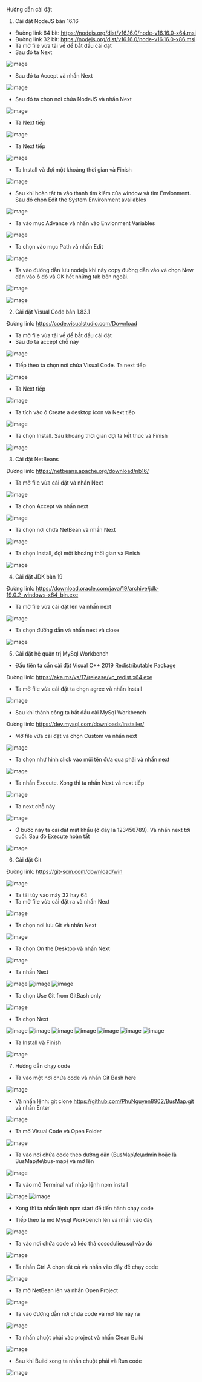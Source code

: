 Hướng dẫn cài đặt
1.	Cài đặt NodeJS bản 16.16
- Đường link 64 bit: https://nodejs.org/dist/v16.16.0/node-v16.16.0-x64.msi
- Đường link 32 bit: https://nodejs.org/dist/v16.16.0/node-v16.16.0-x86.msi
- Ta mở file vừa tải về để bắt đầu cài đặt
- Sau đó ta Next

![image](https://github.com/PhuNguyen8902/BusMap/assets/89370742/a5cf1ac2-0c0b-4c4c-bee4-ddf11e692618)

- Sau đó ta Accept và nhấn Next

![image](https://github.com/PhuNguyen8902/BusMap/assets/89370742/edacaf3e-1ffb-416d-a0a7-7dbc685a76da)

- Sau đó ta chọn nơi chứa NodeJS và nhấn Next

![image](https://github.com/PhuNguyen8902/BusMap/assets/89370742/88648f91-8c7d-40c0-8f18-2d81c5509b7e)

- Ta Next tiếp

![image](https://github.com/PhuNguyen8902/BusMap/assets/89370742/4d3924a9-56af-4439-845f-fd1bf2f3a244)

- Ta Next tiếp

![image](https://github.com/PhuNguyen8902/BusMap/assets/89370742/452a2122-c8b6-4157-bacd-d98f3678674c)

- Ta Install và đợi một khoảng thời gian và Finish

![image](https://github.com/PhuNguyen8902/BusMap/assets/89370742/f793af7d-ca5b-465c-8caf-288ef59991c2)

- Sau khi hoàn tất ta vào thanh tìm kiếm của window và tim Envỉonment. Sau đó chọn Edit the System Environment availables

![image](https://github.com/PhuNguyen8902/BusMap/assets/89370742/423e0d9f-97a9-422b-8fbd-43154507e04c)

- Ta vào mục Advance và nhấn vào Envỉonment Variables

![image](https://github.com/PhuNguyen8902/BusMap/assets/89370742/5ccf5adf-61da-45c9-b860-84e30cc9b8ca)

- Ta chọn vào mục Path và nhấn Edit

![image](https://github.com/PhuNguyen8902/BusMap/assets/89370742/718bf197-5da6-45c7-b73c-85d519faace1)

- Ta vào đường dẫn lưu nodejs khi nãy copy đường dẫn vào và chọn New dán vào ô đó và OK hết những tab bên ngoài.

![image](https://github.com/PhuNguyen8902/BusMap/assets/89370742/97fd18d2-69d4-4f1f-a716-8577f123a36f)

![image](https://github.com/PhuNguyen8902/BusMap/assets/89370742/4297b540-7791-475a-986b-1a441ed455d9)

2.	Cài đặt Visual Code bản 1.83.1
   
Đường link: https://code.visualstudio.com/Download
- Ta mở file vừa tải về để bắt đầu cài đặt
- Sau đó ta accept chỗ này
  
![image](https://github.com/PhuNguyen8902/BusMap/assets/89370742/bad29306-1db1-4f2d-9073-cae509b3bec5)

- Tiếp theo ta chọn nơi chứa Visual Code. Ta next tiếp
  
![image](https://github.com/PhuNguyen8902/BusMap/assets/89370742/0ff286de-b71e-4553-a189-b0b361d467a5)

- Ta Next tiếp
  
![image](https://github.com/PhuNguyen8902/BusMap/assets/89370742/3ce98a3d-f1ba-4668-8cc0-9aaa4fdd4e89)

- Ta tích vào ô Create a desktop icon và Next tiếp
  
![image](https://github.com/PhuNguyen8902/BusMap/assets/89370742/60396950-c6fe-4ff7-a921-e416b90edcde)

- Ta chọn Install. Sau khoảng thời gian đợi ta kết thúc và Finish

![image](https://github.com/PhuNguyen8902/BusMap/assets/89370742/ed0cc102-4f5a-41f3-8736-a606e9fed798)

3. Cài đặt NetBeans

Đường link: https://netbeans.apache.org/download/nb16/

- Ta mở file vừa cài đặt và nhấn Next

![image](https://github.com/PhuNguyen8902/BusMap/assets/89370742/69322949-34a4-4368-8850-8e79ff664134)

- Ta chọn Accept và nhấn next

![image](https://github.com/PhuNguyen8902/BusMap/assets/89370742/5d0acf9b-b7d7-48f1-b59d-59ca3f7b29c2)

- Ta chọn nơi chứa NetBean và nhấn Next

![image](https://github.com/PhuNguyen8902/BusMap/assets/89370742/58a5bb82-2b98-42f3-9336-0b4631a18ef4)

- Ta chọn Install, đợi một khoảng thời gian và Finish

![image](https://github.com/PhuNguyen8902/BusMap/assets/89370742/80adf923-7253-467c-895b-32c04eff05dd)

4. Cài đặt JDK bản 19

Đường link: https://download.oracle.com/java/19/archive/jdk-19.0.2_windows-x64_bin.exe

- Ta mở file vừa cài đặt lên và nhấn next

![image](https://github.com/PhuNguyen8902/BusMap/assets/89370742/ac81964d-08fa-43f5-a12e-0b6a2ab4257b)

- Ta chọn đường dẫn và nhấn next và close

![image](https://github.com/PhuNguyen8902/BusMap/assets/89370742/d69a88e6-9088-42a3-ab29-329767eff4d4)

5. Cài đặt hệ quản trị MySql Workbench
- Đầu tiên ta cần cài đặt Visual C++ 2019 Redistributable Package

Đường link: https://aka.ms/vs/17/release/vc_redist.x64.exe

- Ta mở file vừa cài đặt ta chọn agree và nhấn Install

![image](https://github.com/PhuNguyen8902/BusMap/assets/89370742/ada70555-d488-4cbc-a6ba-966c4d44912a)

- Sau khi thành công ta bắt đầu cài MySql Workbench

Đường link: https://dev.mysql.com/downloads/installer/

- Mở file vừa cài đặt và chọn Custom và nhấn next

![image](https://github.com/PhuNguyen8902/BusMap/assets/89370742/94fb957e-663a-4b16-a720-4478c40a5726)

- Ta chọn như hình click vào mũi tên đưa qua phải và nhấn next

![image](https://github.com/PhuNguyen8902/BusMap/assets/89370742/806b6d99-9c7b-449c-ad2d-1142abb78939)

- Ta nhấn Execute. Xong thì ta nhấn Next và next tiếp

![image](https://github.com/PhuNguyen8902/BusMap/assets/89370742/e416969e-40e0-4a81-ab50-2c57048beaae)

- Ta next chỗ này

![image](https://github.com/PhuNguyen8902/BusMap/assets/89370742/bfce1c96-3218-4370-a113-b9c775377f16)

- Ở bước này ta cài đặt mật khẩu (ở đây là 123456789). Và nhấn next tới cuối. Sau đó Execute hoàn tất

![image](https://github.com/PhuNguyen8902/BusMap/assets/89370742/3b1bfcc6-5d3a-4773-a65c-9b05e9c43ed8)

6. Cài đặt Git

Đường link: https://git-scm.com/download/win

![image](https://github.com/PhuNguyen8902/BusMap/assets/89370742/2e1dc2bf-55fb-43bb-9c52-597483266068)

- Ta tải tùy vào máy 32 hay 64
- Ta mở file vừa cài đặt ra và nhấn Next

![image](https://github.com/PhuNguyen8902/BusMap/assets/89370742/ed452a21-cab0-4678-8036-a48b4301baba)

- Ta chọn nơi lưu Git và nhấn Next

![image](https://github.com/PhuNguyen8902/BusMap/assets/89370742/3f3c31d6-2555-4b52-9cbf-968ee8bc36c5)

- Ta chọn On the Desktop và nhấn Next

![image](https://github.com/PhuNguyen8902/BusMap/assets/89370742/e5e443d9-d75c-4b04-8e6a-f99d002afb90)

- Ta nhấn Next

![image](https://github.com/PhuNguyen8902/BusMap/assets/89370742/d4243459-a7de-4a2c-971d-91f99a9e79ee)
![image](https://github.com/PhuNguyen8902/BusMap/assets/89370742/b0ca4a89-f475-4a50-b36e-ba87ed32ad4b)
![image](https://github.com/PhuNguyen8902/BusMap/assets/89370742/0a624c86-c8ff-43f0-ba0e-cf5cb5a64952)

- Ta chọn Use Git from GitBash only

![image](https://github.com/PhuNguyen8902/BusMap/assets/89370742/2b83fddf-cd4c-4bb5-a94f-1b3ab1b7cc81)

- Ta chọn Next

![image](https://github.com/PhuNguyen8902/BusMap/assets/89370742/f921899a-6cd2-4d73-ad15-edfdc6b9cdcb)
![image](https://github.com/PhuNguyen8902/BusMap/assets/89370742/947e5aa4-43dc-40d2-a1cf-cdd14fa8a8e8)
![image](https://github.com/PhuNguyen8902/BusMap/assets/89370742/7a02def0-ec39-4653-99db-283290cb99c5)
![image](https://github.com/PhuNguyen8902/BusMap/assets/89370742/bafffd7a-c263-4f16-8fc1-f5864e96c2d2)
![image](https://github.com/PhuNguyen8902/BusMap/assets/89370742/59f1cd5a-20b2-49de-a1fe-065f73f33a4a)
![image](https://github.com/PhuNguyen8902/BusMap/assets/89370742/6c21e018-9b58-4983-9108-377332a85a0c)
![image](https://github.com/PhuNguyen8902/BusMap/assets/89370742/cb0b2472-a02a-496e-8547-8a73fdabd423)

- Ta Install và Finish

![image](https://github.com/PhuNguyen8902/BusMap/assets/89370742/4a9087bc-e4df-4642-ad17-b43979ab5020)

7. Hướng dẫn chạy code

- Ta vào một nơi chứa code và nhấn Git Bash here

![image](https://github.com/PhuNguyen8902/BusMap/assets/89370742/74b2a183-08de-4e85-abf0-3055f95a9d10)

- Và nhấn lệnh: git clone https://github.com/PhuNguyen8902/BusMap.git và nhấn Enter

![image](https://github.com/PhuNguyen8902/BusMap/assets/89370742/31839ab9-0cbe-49e3-abd2-905facdebc78)

- Ta mở Visual Code và Open Folder

![image](https://github.com/PhuNguyen8902/BusMap/assets/89370742/4b28cc09-23bc-4045-9815-b643ce854c03)

- Ta vào nơi chứa code theo đường dẫn  (BusMap\fe\admin hoặc là BusMap\fe\bus-map) và mở lên

![image](https://github.com/PhuNguyen8902/BusMap/assets/89370742/9f3891d5-72e5-4f35-8c18-712fa770d33a)

- Ta vào mở Terminal vaf nhập lệnh npm install

![image](https://github.com/PhuNguyen8902/BusMap/assets/89370742/4cf894db-dd4d-473b-b6c2-db7ad1172064)
![image](https://github.com/PhuNguyen8902/BusMap/assets/89370742/2dffd004-4784-4a4f-8fea-0055dbdb966f)

- Xong thì ta nhấn lệnh npm start để tiến hành chạy code

- Tiếp theo ta mở Mysql Workbench lên và nhấn vào đây

![image](https://github.com/PhuNguyen8902/BusMap/assets/89370742/3f90a59c-a8fa-4adb-b70c-0c4d1fc7b018)

- Ta vào nơi chứa code và kéo thả cosodulieu.sql vào đó

![image](https://github.com/PhuNguyen8902/BusMap/assets/89370742/89a8bb7a-3286-4eb3-99e0-92c120584814)

- Ta nhấn Ctrl A chọn tất cả và nhấn vào đây để chạy code

![image](https://github.com/PhuNguyen8902/BusMap/assets/89370742/06226f7c-2c13-4ac7-95fa-87086f895f9a)

- Ta mở NetBean lên và nhấn Open Project

![image](https://github.com/PhuNguyen8902/BusMap/assets/89370742/86246157-eeb9-47ff-8474-89d6fdd00996)

- Ta vào đường dẫn nơi chứa code và mở file này ra

![image](https://github.com/PhuNguyen8902/BusMap/assets/89370742/c0fe3868-d381-4d96-aea4-370b48bc6f6e)

- Ta nhấn chuột phải vào project và nhấn Clean Build

![image](https://github.com/PhuNguyen8902/BusMap/assets/89370742/6c271e90-1d95-477b-a732-f379223bd6aa)

- Sau khi Build xong ta nhấn chuột phải và Run code

![image](https://github.com/PhuNguyen8902/BusMap/assets/89370742/ac053ea5-6a52-4665-8e20-18bf248d3d3d)

